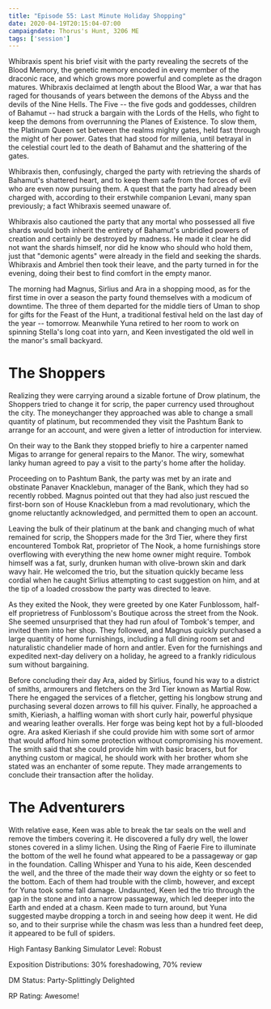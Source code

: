 ```yaml
---
title: "Episode 55: Last Minute Holiday Shopping"
date: 2020-04-19T20:15:04-07:00
campaigndate: Thorus's Hunt, 3206 ME
tags: ['session']
---
```


Whibraxis spent his brief visit with the party revealing the secrets of the Blood Memory, the
genetic memory encoded in every member of the draconic race, and which grows more powerful and
complete as the dragon matures. Whibraxis declaimed at length about the Blood War, a war that has
raged for thousands of years between the demons of the Abyss and the devils of the Nine Hells. The
Five -- the five gods and goddesses, children of Bahamut -- had struck a bargain with the Lords of
the Hells, who fight to keep the demons from overrunning the Planes of Existence. To slow them, the
Platinum Queen set between the realms mighty gates, held fast through the might of her power. Gates
that had stood for millenia, until betrayal in the celestial court led to the death of Bahamut and
the shattering of the gates.

Whibraxis then, confusingly, charged the party with retrieving the shards of Bahamut's shattered
heart, and to keep them safe from the forces of evil who are even now pursuing them. A quest that
the party had already been charged with, according to their erstwhile companion Levani, many span
previously; a fact Whibraxis seemed unaware of.

Whibraxis also cautioned the party that any mortal who possessed all five shards would both inherit
the entirety of Bahamut's unbridled powers of creation and certainly be destroyed by madness. He
made it clear he did not want the shards himself, nor did he know who should who hold them, just
that "demonic agents" were already in the field and seeking the shards. Whibraxis and Ambriel then
took their leave, and the party turned in for the evening, doing their best to find comfort in the
empty manor. 

The morning had Magnus, Sirlius and Ara in a shopping mood, as for the first time in over a season
the party found themselves with a modicum of downtime. The three of them departed for the middle
tiers of Uman to shop for gifts for the Feast of the Hunt, a traditional festival held on the last
day of the year -- tomorrow. Meanwhile Yuna retired to her room to work on spinning Stella's long
coat into yarn, and Keen investigated the old well in the manor's small backyard.

The Shoppers
============

Realizing they were carrying around a sizable fortune of Drow platinum, the Shoppers tried to change
it for scrip, the paper currency used throughout the city. The moneychanger they approached was able
to change a small quantity of platinum, but recommended they visit the Pashtum Bank to arrange for
an account, and were given a letter of introduction for interview.

On their way to the Bank they stopped briefly to hire a carpenter named Migas to arrange for general
repairs to the Manor. The wiry, somewhat lanky human agreed to pay a visit to the party's home after
the holiday.

Proceeding on to Pashtum Bank, the party was met by an irate and obstinate Panaver Knacklebun,
manager of the Bank, which they had so recently robbed. Magnus pointed out that they had also just
rescued the first-born son of House Knacklebun from a mad revolutionary, which the gnome reluctantly
acknowledged, and permitted them to open an account.

Leaving the bulk of their platinum at the bank and changing much of what remained for scrip, the
Shoppers made for the 3rd Tier, where they first encountered Tombok Rat, proprietor of The Nook, a
home furnishings store overflowing with everything the new home owner might require. Tombok himself
was a fat, surly, drunken human with olive-brown skin and dark wavy hair. He welcomed the trio, but
the situation quickly became less cordial when he caught Sirlius attempting to cast suggestion on
him, and at the tip of a loaded crossbow the party was directed to leave.

As they exited the Nook, they were greeted by one Kater Funblossom, half-elf proprietress of
Funblossom's Boutique across the street from the Nook. She seemed unsurprised that they had run
afoul of Tombok's temper, and invited them into her shop. They followed, and Magnus quickly
purchased a large quantity of home furnishings, including a full dining room set and naturalistic
chandelier made of horn and antler. Even for the furnishings and expedited next-day delivery on a
holiday, he agreed to a frankly ridiculous sum without bargaining.

Before concluding their day Ara, aided by Sirlius, found his way to a district of smiths, armourers
and fletchers on the 3rd Tier known as Martial Row. There he engaged the services of a fletcher,
getting his longbow strung and purchasing several dozen arrows to fill his quiver. Finally, he
approached a smith, Kieriash, a halfling woman with short curly hair, powerful physique and wearing
leather overalls. Her forge was being kept hot by a full-blooded ogre. Ara asked Kieriash if she
could provide him with some sort of armor that would afford him some protection without compromising
his movement. The smith said that she could provide him with basic bracers, but for anything
custom or magical, he should work with her brother whom she stated was an enchanter of some repute.
They made arrangements to conclude their transaction after the holiday.


The Adventurers
===============

With relative ease, Keen was able to break the tar seals on the well and remove the timbers
covering it. He discovered a fully dry well, the lower stones covered in a slimy lichen. Using the
Ring of Faerie Fire to illuminate the bottom of the well he found what appeared to be a passageway
or gap in the foundation. Calling Whisper and Yuna to his aide, Keen descended the well, and the
three of the made their way down the eighty or so feet to the bottom. Each of them had trouble with
the climb, however, and except for Yuna took some fall damage. Undaunted, Keen led the trio through
the gap in the stone and into a narrow passageway, which led deeper into the Earth and ended at a
chasm. Keen made to turn around, but Yuna suggested maybe dropping a torch in and seeing how deep it
went. He did so, and to their surprise while the chasm was less than a hundred feet deep, it
appeared to be full of spiders.


High Fantasy Banking Simulator Level: Robust

Exposition Distributions: 30% foreshadowing, 70% review

DM Status: Party-Splittingly Delighted

RP Rating: Awesome!
